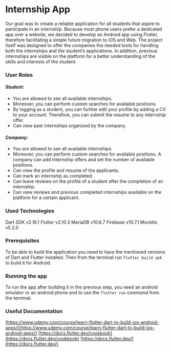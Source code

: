 # Internship App
Our goal was to create a reliable application for all students that aspire to participate in an internship. Because most phone users prefer a dedicated app over a website, we decided to develop an Android app using Flutter, therefore facilitating a simple future migration to iOS and Web. The project itself was designed to offer the companies the needed tools for handling both the internships and the student’s applications. In addition, previous internships are visible on the platform for a better understanding of the skills and interests of the student.
### User Roles
#### *Student*:
* You are allowed to see all available internships.
* Moreover, you can perform custom searches for available positions.
* By logging as a student, you can further edit your profile by adding a CV to your account. Therefore, you can submit the resume to any internship offer.
* Can view past internships organized by the company.
#### *Company*:
* You are allowed to see all available internships.
* Moreover, you can perform custom searches for available positions. A company can add internship offers and set the number of available positions.
* Can view the profile and resume of the applicants.
* Can mark an internship as completed.
* Can leave reviews on the profile of a student after the completion of an internship.
* Can view reviews and previous completed internships available on the platform for a certain applicant.
### Used Technologies
Dart SDK v2.16.1
Flutter v2.10.3
MariaDB v10.6.7
Firebase v10.7.1
Mockito v5.2.0
### Prerequisites
To be able to build the application you need to have the mentioned versions of Dart  and Flutter installed. Then from the terminal run `flutter build apk` to build it for Android.
### Running the app
To run the app after building it in the previous step, you need an android emulator or an android phone and to use the `flutter run` command from the terminal.
### Useful Documentation
[https://www.udemy.com/course/learn-flutter-dart-to-build-ios-android-apps/](https://www.udemy.com/course/learn-flutter-dart-to-build-ios-android-apps/)
[https://docs.flutter.dev/cookbook](https://docs.flutter.dev/cookbook)
[https://docs.flutter.dev/](https://docs.flutter.dev/)

